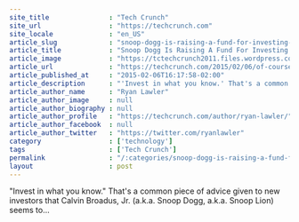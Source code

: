 ```yaml
---
site_title               : "Tech Crunch"
site_url                 : "https://techcrunch.com"
site_locale              : "en_US"
article_slug             : "snoop-dogg-is-raising-a-fund-for-investing-in-weed-startups"
article_title            : "Snoop Dogg Is Raising A Fund For Investing In Weed Startups"
article_image            : "https://tctechcrunch2011.files.wordpress.com/2015/02/462543964.jpg?w=764&h=400&crop=1"
article_url              : "https://techcrunch.com/2015/02/06/of-course-he-does/"
article_published_at     : "2015-02-06T16:17:58-02:00"
article_description      : "'Invest in what you know.' That's a common piece of advice given to new investors that Calvin Broadus, Jr. (a.k.a. Snoop Dogg, a.k.a. Snoop Lion) seems to..."
article_author_name      : "Ryan Lawler"
article_author_image     : null
article_author_biography : null
article_author_profile   : "https://techcrunch.com/author/ryan-lawler/"
article_author_facebook  : null
article_author_twitter   : "https://twitter.com/ryanlawler"
category                 : ['technology']
tags                     : ['Tech Crunch']
permalink                : "/:categories/snoop-dogg-is-raising-a-fund-for-investing-in-weed-startups/"
layout                   : post
---
```


"Invest in what you know." That's a common piece of advice given to new investors that Calvin Broadus, Jr. (a.k.a. Snoop Dogg, a.k.a. Snoop Lion) seems to...
